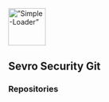   <a href="https://sevrosecurity.com">
  <img src=”https://sevrosecurity.com/wp-content/uploads/2019/09/ss_icon.png”
    title=”Simple-Loader” align=”left” height=75 length=75>
    </a>

## Sevro Security Git

### Repositories
